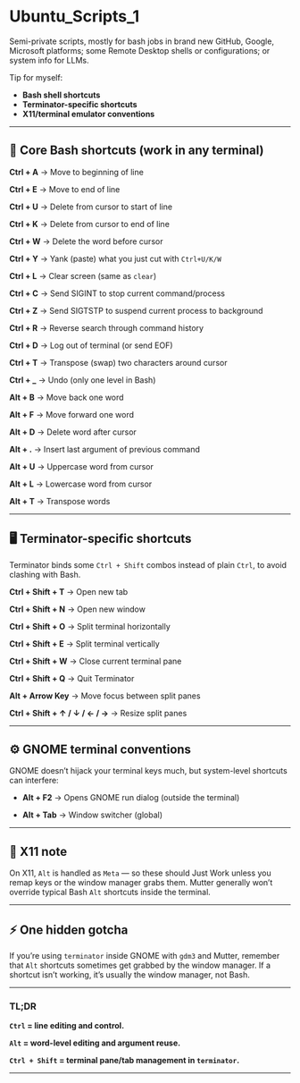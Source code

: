 # Ubuntu_Scripts_1
Semi-private scripts, mostly for bash jobs in brand new GitHub, Google, Microsoft platforms; some Remote Desktop shells or configurations; or system info for LLMs. 


Tip for myself: 


* **Bash shell shortcuts**
* **Terminator-specific shortcuts**
* **X11/terminal emulator conventions**


---

## 📜 **Core Bash shortcuts (work in any terminal)**

**Ctrl + A** → Move to beginning of line

**Ctrl + E** → Move to end of line

**Ctrl + U** → Delete from cursor to start of line

**Ctrl + K** → Delete from cursor to end of line

**Ctrl + W** → Delete the word before cursor

**Ctrl + Y** → Yank (paste) what you just cut with `Ctrl+U/K/W`

**Ctrl + L** → Clear screen (same as `clear`)

**Ctrl + C** → Send SIGINT to stop current command/process

**Ctrl + Z** → Send SIGTSTP to suspend current process to background

**Ctrl + R** → Reverse search through command history

**Ctrl + D** → Log out of terminal (or send EOF)

**Ctrl + T** → Transpose (swap) two characters around cursor

**Ctrl + \_** → Undo (only one level in Bash)

**Alt + B** → Move back one word

**Alt + F** → Move forward one word

**Alt + D** → Delete word after cursor

**Alt + .** → Insert last argument of previous command

**Alt + U** → Uppercase word from cursor

**Alt + L** → Lowercase word from cursor

**Alt + T** → Transpose words

---

## 🖥️ **Terminator-specific shortcuts**

Terminator binds some `Ctrl + Shift` combos instead of plain `Ctrl`, to avoid clashing with Bash.

**Ctrl + Shift + T** → Open new tab

**Ctrl + Shift + N** → Open new window

**Ctrl + Shift + O** → Split terminal horizontally

**Ctrl + Shift + E** → Split terminal vertically

**Ctrl + Shift + W** → Close current terminal pane

**Ctrl + Shift + Q** → Quit Terminator

**Alt + Arrow Key** → Move focus between split panes

**Ctrl + Shift + ↑ / ↓ / ← / →** → Resize split panes


---

## ⚙️ **GNOME terminal conventions**

GNOME doesn’t hijack your terminal keys much, but system-level shortcuts can interfere:

* **Alt + F2** → Opens GNOME run dialog (outside the terminal)

* **Alt + Tab** → Window switcher (global)

---

## 🧩 **X11 note**

On X11, `Alt` is handled as `Meta` — so these should Just Work unless you remap keys or the window manager grabs them. Mutter generally won’t override typical Bash `Alt` shortcuts inside the terminal.

---

## ⚡ **One hidden gotcha**

If you’re using `terminator` inside GNOME with `gdm3` and Mutter, remember that `Alt` shortcuts sometimes get grabbed by the window manager. If a shortcut isn’t working, it’s usually the window manager, not Bash.

---

### **TL;DR**

**`Ctrl` = line editing and control.**

**`Alt` = word-level editing and argument reuse.**

**`Ctrl + Shift` = terminal pane/tab management in `terminator`.**

---
